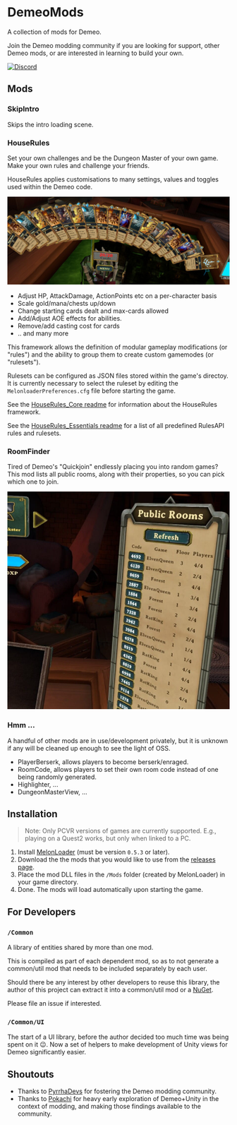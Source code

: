 # DemeoMods

A collection of mods for Demeo.

Join the Demeo modding community if you are looking for support, other Demeo
mods, or are interested in learning to build your own.

[![Discord](https://img.shields.io/discord/841011788195823626?logo=discord&logoColor=fff&style=for-the-badge)](https://discord.gg/4BNSwmr784)

## Mods

### SkipIntro

Skips the intro loading scene.

### HouseRules

Set your own challenges and be the Dungeon Master of your own game. Make your own rules and challenge your friends.

HouseRules applies customisations to many settings, values and toggles used within the Demeo code.

![HouseRules Screenshot](docs/houserules_screenshot.jpg)

- Adjust HP, AttackDamage, ActionPoints etc on a per-character basis
- Scale gold/mana/chests up/down
- Change starting cards dealt and max-cards allowed
- Add/Adjust AOE effects for abilities.
- Remove/add casting cost for cards
- .. and many more

This framework allows the definition of modular gameplay modifications (or
"rules") and the ability to group them to create custom gamemodes (or
"rulesets").

Rulesets can be configured as JSON files stored within the game's directoy.
It is currently necessary to select the ruleset by editing the `MelonloaderPreferences.cfg` file before starting the game.

See the [HouseRules_Core readme](HouseRules_Core/README.md) for information about the
HouseRules framework.

See the [HouseRules_Essentials readme](HouseRules_Essentials/README.md) for a list of all predefined RulesAPI
rules and rulesets.

### RoomFinder

Tired of Demeo's "Quickjoin" endlessly placing you into random games? This mod
lists all public rooms, along with their properties, so you can pick which one
to join.

![RoomFinder Screenshot](docs/roomfinder_screenshot.jpg)

### Hmm ...

A handful of other mods are in use/development privately, but it is unknown if
any will be cleaned up enough to see the light of OSS.

- PlayerBerserk, allows players to become berserk/enraged.
- RoomCode, allows players to set their own room code instead of one being
  randomly generated.
- Highlighter, ...
- DungeonMasterView, ...

## Installation

> Note: Only PCVR versions of games are currently supported.
> E.g., playing on a Quest2 works, but only when linked to a PC.

1. Install [MelonLoader](https://github.com/LavaGang/MelonLoader#how-to-use-the-installer)
   (must be version `0.5.3` or later).
2. Download the the mods that you would like to use from
   the [releases page](https://github.com/orendain/DemeoMods/releases).
3. Place the mod DLL files in the `/Mods` folder (created by MelonLoader) in
   your game directory.
4. Done. The mods will load automatically upon starting the game.

## For Developers

### `/Common`

A library of entities shared by more than one mod.

This is compiled as part of each dependent mod, so as to not generate a
common/util mod that needs to be included separately by each user.

Should there be any interest by other developers to reuse this library, the
author of this project can extract it into a common/util mod or
a [NuGet](https://www.nuget.org/).

Please file an issue if interested.

### `/Common/UI`

The start of a UI library, before the author decided too much time was being
spent on it :wink:. Now a set of helpers to make development of Unity views for
Demeo significantly easier.

## Shoutouts

- Thanks to [PyrrhaDevs](https://github.com/PyrrhaDevs) for fostering the Demeo
  modding community.
- Thanks to [Pokachi](https://github.com/Pokachi) for heavy early exploration of
  Demeo+Unity in the context of modding, and making those findings available to
  the community.
